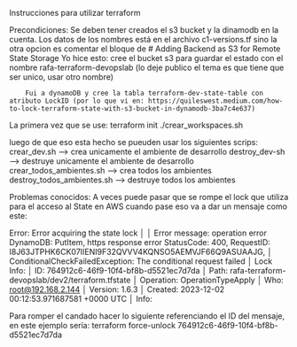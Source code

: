 Instrucciones para utilizar terraform

Precondiciones: 
    Se deben tener creados el s3 bucket y la dinamodb en la cuenta.
    Los datos de los nombres está en el archivo c1-versions.tf
    sino la otra opcion es comentar el bloque de # Adding Backend as S3 for Remote State Storage
Yo hice esto:
        cree el bucket s3 para guardar el estado con el nombre rafa-terraform-devopslab (lo deje publico el tema es que tiene que ser unico, usar otro nombre) 
		
		Fui a dynamoDB y cree la tabla terraform-dev-state-table con atributo LockID (por lo que vi en: https://quileswest.medium.com/how-to-lock-terraform-state-with-s3-bucket-in-dynamodb-3ba7c4e637)
		



La primera vez que se use:
terraform init
./crear_workspaces.sh

luego de que eso esta hecho se pueuden usar los siguientes scrips:
crear_dev.sh --> crea unicamente el ambiente de desarrollo
destroy_dev-sh --> destruye unicamente el ambiente de desarrollo
crear_todos_ambientes.sh --> crea todos los ambientes
destroy_todos_ambientes.sh --> destruye todos los ambientes

Problemas conocidos:
A veces puede pasar que se rompe el lock que utiliza para el acceso al State en AWS cuando pase eso va a dar un mensaje como este:

Error: Error acquiring the state lock
│ 
│ Error message: operation error DynamoDB: PutItem, https response error StatusCode: 400, RequestID: I8J63JTPHK6CK07IIENI9F32QVVV4KQNSO5AEMVJF66Q9ASUAAJG,
│ ConditionalCheckFailedException: The conditional request failed
│ Lock Info:
│   ID:        764912c6-46f9-10f4-bf8b-d5521ec7d7da
│   Path:      rafa-terraform-devopslab/dev2/terraform.tfstate
│   Operation: OperationTypeApply
│   Who:       root@192.168.2.144
│   Version:   1.6.3
│   Created:   2023-12-02 00:12:53.971687581 +0000 UTC
│   Info:      

Para romper el candado hacer lo siguiente referenciando el ID del mensaje, en este ejemplo sería:
terraform force-unlock 764912c6-46f9-10f4-bf8b-d5521ec7d7da